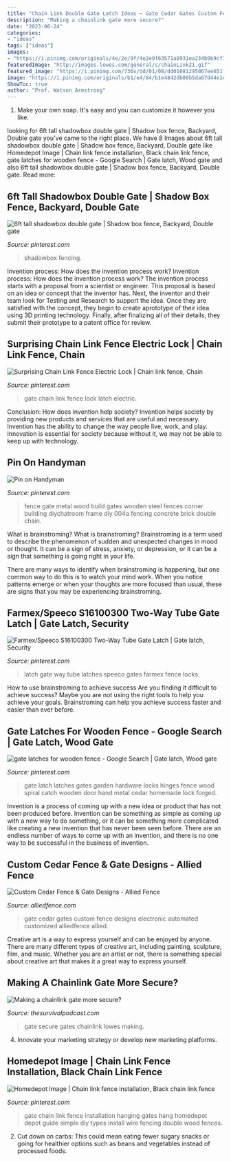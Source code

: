 ```yaml
---
title: "Chain Link Double Gate Latch Ideas ~ Gate Cedar Gates Custom Fence Designs Electronic Automated Customized Alliedfence Allied"
description: "Making a chainlink gate more secure?"
date: "2023-06-24"
categories:
- "ideas"
tags: ["ideas"]
images:
- "https://i.pinimg.com/originals/4e/2e/9f/4e2e9f63571a8931ea234b9b9cf7e2c1.jpg"
featuredImage: "http://images.lowes.com/general/c/chainLink21.gif"
featured_image: "https://i.pinimg.com/736x/dd/01/08/dd01081295067ee651f899c7d5c1a119.jpg"
image: "https://i.pinimg.com/originals/b1/e4/84/b1e4842db00b5da67d44e1e38e442a58.jpg"
ShowToc: true
author: "Prof. Watson Armstrong"
---
```



1. Make your own soap. It's easy and you can customize it however you like.

	

		
looking for 6ft tall shadowbox double gate | Shadow box fence, Backyard, Double gate you've came to the right place. We have 8 Images about 6ft tall shadowbox double gate | Shadow box fence, Backyard, Double gate like Homedepot Image | Chain link fence installation, Black chain link fence, gate latches for wooden fence - Google Search | Gate latch, Wood gate and also 6ft tall shadowbox double gate | Shadow box fence, Backyard, Double gate. Read more:
		
    
## 6ft Tall Shadowbox Double Gate | Shadow Box Fence, Backyard, Double Gate

<img loading=lazy src="https://i.pinimg.com/736x/dd/01/08/dd01081295067ee651f899c7d5c1a119.jpg" onerror="this.onerror=null;this.src='https://tse4.mm.bing.net/th?id=OIP.vFPahOe46qz0WqStt3c5OgHaPQ&amp;pid=15.1';" alt="6ft tall shadowbox double gate | Shadow box fence, Backyard, Double gate">

_Source: pinterest.com_

>shadowbox fencing. 

	

Invention process: How does the invention process work?
Invention process: How does the invention process work?
The invention process starts with a proposal from a scientist or engineer. This proposal is based on an idea or concept that the inventor has. Next, the inventor and their team look for Testing and Research to support the idea. Once they are satisfied with the concept, they begin to create aprototype of their idea using 3D printing technology. Finally, after finalizing all of their details, they submit their prototype to a patent office for review.

    
## Surprising Chain Link Fence Electric Lock | Chain Link Fence, Chain

<img loading=lazy src="https://i.pinimg.com/originals/b1/e4/84/b1e4842db00b5da67d44e1e38e442a58.jpg" onerror="this.onerror=null;this.src='https://tse3.mm.bing.net/th?id=OIP.uPzzCVDT9vfAshrTsMejXQHaFc&amp;pid=15.1';" alt="Surprising Chain Link Fence Electric Lock | Chain link fence, Chain">

_Source: pinterest.com_

>gate chain link fence lock latch electric. 

	

Conclusion: How does invention help society?
Invention helps society by providing new products and services that are useful and necessary. Invention has the ability to change the way people live, work, and play. Innovation is essential for society because without it, we may not be able to keep up with technology.

    
## Pin On Handyman

<img loading=lazy src="https://i.pinimg.com/originals/90/ce/21/90ce217fd25755895136fea13f556b0a.jpg" onerror="this.onerror=null;this.src='https://tse4.mm.bing.net/th?id=OIP.KhCfbAAklQ_C-yRaVhJeKwHaJf&amp;pid=15.1';" alt="Pin on Handyman">

_Source: pinterest.com_

>fence gate metal wood build gates wooden steel fences corner building diychatroom frame diy 004a fencing concrete brick double chain. 

	

What is brainstroming?
What is brainstroming?
 Brainstroming is a term used to describe the phenomenon of sudden and unexpected changes in mood or thought. It can be a sign of stress, anxiety, or depression, or it can be a sign that something is going right in your life.

There are many ways to identify when brainstroming is happening, but one common way to do this is to watch your mind work. When you notice patterns emerge or when your thoughts are more focused than usual, these are signs that you may be experiencing brainstroming.

    
## Farmex/Speeco S16100300 Two-Way Tube Gate Latch | Gate Latch, Security

<img loading=lazy src="https://i.pinimg.com/originals/4e/2e/9f/4e2e9f63571a8931ea234b9b9cf7e2c1.jpg" onerror="this.onerror=null;this.src='https://tse4.mm.bing.net/th?id=OIP.ZHvpUBYvw_VG_efTa9wi5QAAAA&amp;pid=15.1';" alt="Farmex/Speeco S16100300 Two-Way Tube Gate Latch | Gate latch, Security">

_Source: pinterest.com_

>latch gate way tube latches speeco gates farmex fence locks. 

	

How to use brainstroming to achieve success
Are you finding it difficult to achieve success? Maybe you are not using the right tools to help you achieve your goals. Brainstroming can help you achieve success faster and easier than ever before.

    
## Gate Latches For Wooden Fence - Google Search | Gate Latch, Wood Gate

<img loading=lazy src="https://i.pinimg.com/originals/08/f6/f9/08f6f9993c3de42d611ab02a639add32.jpg" onerror="this.onerror=null;this.src='https://tse4.mm.bing.net/th?id=OIP.5GDT-PHXLvdsafzeZVAdEwHaFj&amp;pid=15.1';" alt="gate latches for wooden fence - Google Search | Gate latch, Wood gate">

_Source: pinterest.com_

>gate latch latches gates garden hardware locks hinges fence wood spiral catch wooden door hand metal cedar homemade lock forged. 

	

Invention is a process of coming up with a new idea or product that has not been produced before. Invention can be something as simple as coming up with a new way to do something, or it can be something more complicated like creating a new invention that has never been seen before. There are an endless number of ways to come up with an invention, and there is no one way to be successful in the business of invention.

    
## Custom Cedar Fence &amp; Gate Designs - Allied Fence

<img loading=lazy src="https://www.alliedfence.com/wp-content/gallery/cambridge-custom-gates/photo3.JPG" onerror="this.onerror=null;this.src='https://tse4.mm.bing.net/th?id=OIP.xd3GWtGnH801vMNyXZA3HAHaFj&amp;pid=15.1';" alt="Custom Cedar Fence &amp; Gate Designs - Allied Fence">

_Source: alliedfence.com_

>gate cedar gates custom fence designs electronic automated customized alliedfence allied. 

	

Creative art is a way to express yourself and can be enjoyed by anyone. There are many different types of creative art, including painting, sculpture, film, and music. Whether you are an artist or not, there is something special about creative art that makes it a great way to express yourself.

    
## Making A Chainlink Gate More Secure?

<img loading=lazy src="http://images.lowes.com/general/c/chainLink21.gif" onerror="this.onerror=null;this.src='https://tse4.mm.bing.net/th?id=OIP.ODpcL8d6bB3FNLxXXF_kVwHaDm&amp;pid=15.1';" alt="Making a chainlink gate more secure?">

_Source: thesurvivalpodcast.com_

>gate secure gates chainlink lowes making. 

	

4. Innovate your marketing strategy or develop new marketing platforms.

    
## Homedepot Image | Chain Link Fence Installation, Black Chain Link Fence

<img loading=lazy src="https://i.pinimg.com/originals/0e/de/32/0ede326f21857b346d6a7296eb9b17f3.jpg" onerror="this.onerror=null;this.src='https://tse3.mm.bing.net/th?id=OIP.h0teZjakL7fvBO7iIrugGgHaFE&amp;pid=15.1';" alt="Homedepot Image | Chain link fence installation, Black chain link fence">

_Source: pinterest.com_

>gate chain link fence installation hanging gates hang homedepot depot guide simple diy types install wire fencing double wood fences. 

	

2. Cut down on carbs: This could mean eating fewer sugary snacks or going for healthier options such as beans and vegetables instead of processed foods.

